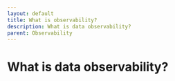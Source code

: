 ```yaml
---
layout: default
title: What is observability?
description: What is data observability?
parent: Observability
---
```


# What is data observability?
